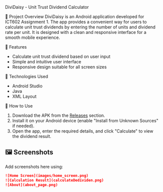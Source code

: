 DiviDaisy - Unit Trust Dividend Calculator

📘 Project Overview
DiviDaisy is an Android application developed for ICT602 Assignment 1. The app provides a convenient way for users to calculate unit trust dividends by entering the number of units and dividend rate per unit. It is designed with a clean and responsive interface for a smooth mobile experience.

📱 Features
- Calculate unit trust dividend based on user input
- Simple and intuitive user interface
- Responsive design suitable for all screen sizes

🔧 Technologies Used
- Android Studio
- Java
- XML Layout

🚀 How to Use
1. Download the APK from the [Releases](https://github.com/hdyahhkmi/DiviDaisy/releases) section.
2. Install it on your Android device (enable "Install from Unknown Sources" if needed).
3. Open the app, enter the required details, and click "Calculate" to view the dividend result.

## 🖼️ Screenshots
Add screenshots here using:
```markdown
![Home Screen](images/home_screen.png)
![Calculation Result](calculateDedividen.png)
![About](about_page.png)
